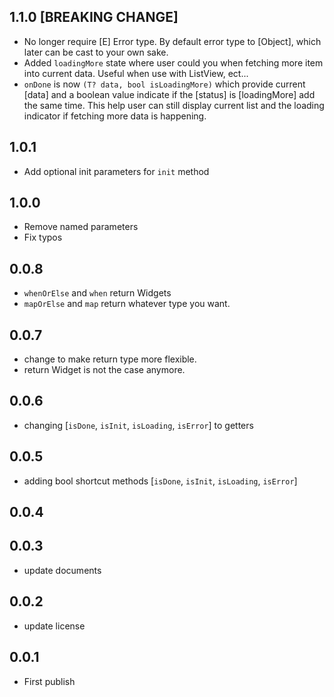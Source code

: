 ## 1.1.0 [BREAKING CHANGE]

- No longer require [E] Error type. By default error type to [Object], which later can be cast to your own sake.
- Added `loadingMore` state where user could you when fetching more item into current data. Useful when use with ListView, ect...
- `onDone` is now `(T? data, bool isLoadingMore)` which provide current [data] and a boolean value indicate if the [status] is [loadingMore] add the same time. This help user can still display current list and the loading indicator if fetching more data is happening.

## 1.0.1

- Add optional init parameters for `init` method

## 1.0.0

- Remove named parameters
- Fix typos

## 0.0.8

- `whenOrElse` and `when` return Widgets
- `mapOrElse` and `map` return whatever type you want.

## 0.0.7

- change to make return type more flexible.
- return Widget is not the case anymore.

## 0.0.6

- changing [`isDone`, `isInit`, `isLoading`, `isError`] to getters

## 0.0.5

- adding bool shortcut methods [`isDone`, `isInit`, `isLoading`, `isError`]

## 0.0.4

## 0.0.3

- update documents

## 0.0.2

- update license

## 0.0.1

- First publish
